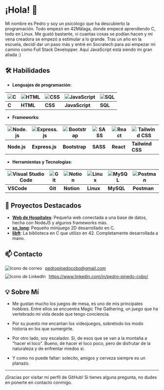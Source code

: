 # ¡Hola! 👋

Mi nombre es Pedro y soy un psicólogo que ha descubierto la programación. Todo empezó en 42Málaga, donde empecé aprendiendo C, todo en Linux. Me gustó bastante, vi cuantas cosas se podían hacen y mi vena creadora se empezó a estimular a lo grande. Tras un año en la escuela, decidí dar un paso más y entré en Socratech para así empezar mi camino como Full Stack Developper. Aquí JavaScript está siendo mi gran aliada :) 

## 🛠 Habilidades

- **Lenguajes de programación**:

| ![C](https://skillicons.dev/icons?i=c) | ![HTML](https://skillicons.dev/icons?i=html) | ![CSS](https://skillicons.dev/icons?i=css) | ![JavaScript](https://skillicons.dev/icons?i=javascript) | ![SQL](https://skillicons.dev/icons?i=mysql) |
| -------------------------------------- | ------------------------------------------ | ---------------------------------------- | -------------------------------------------------------- | ------------------------------------------- |
| **C**                                  | **HTML**                                   | **CSS**                                  | **JavaScript**                                            | **SQL**                                     |

- **Frameworks**:

| ![Node.js](https://skillicons.dev/icons?i=nodejs) | ![Express.js](https://skillicons.dev/icons?i=express) | ![Bootstrap](https://skillicons.dev/icons?i=bootstrap) | ![SASS](https://skillicons.dev/icons?i=sass) | ![React](https://skillicons.dev/icons?i=react) | ![Tailwind CSS](https://skillicons.dev/icons?i=tailwind) |
| ------------------------------------------------- | ----------------------------------------------------- | ----------------------------------------------------- | ------------------------------------------- | --------------------------------------------- | ------------------------------------------------------- |
| **Node.js**                                       | **Express.js**                                        | **Bootstrap**                                         | **SASS**                                    | **React**                                     | **Tailwind CSS**                                        |
- **Herramientas y Tecnologías**:


| ![Visual Studio Code](https://skillicons.dev/icons?i=vscode) | ![Git](https://skillicons.dev/icons?i=git) | ![Notion](https://skillicons.dev/icons?i=notion) | ![Linux](https://skillicons.dev/icons?i=linux) | ![MySQL](https://skillicons.dev/icons?i=mysql) | ![Postman](https://skillicons.dev/icons?i=postman) |
| ------------------------------------------------------------ | ----------------------------------------- | ---------------------------------------------- | ------------------------------------------ | --------------------------------------------- | ----------------------------------------------- |
| **VSCode**                                                   | **Git**                                   | **Notion**                                    | **Linux**                                   | **MySQL**                                    | **Postman**                                    |


## 🚀 Proyectos Destacados

- **[Web de Hospitales](https://github.com/pepinedo/Proyecto-mitad-de-bootcamp-Socratech)**: Pequeña web conectada a una base de datos, hecha con NodeJS y algunos frameworks más.
- **[so_long](https://github.com/pepinedo/so_long)**: Pequeño minijuego 2D desarrollado en C.
- **[libft](https://github.com/pepinedo/Libft)**: La biblioteca en C que utilizo en 42. Completamente desarrollada a mano.

## 📫 Contacto

<div style="display: flex; align-items: center; margin-bottom: 10px;">
    <img src="https://skillicons.dev/icons?i=gmail" alt="Icono de correo" style="margin-right: 10px;">
    <a href="mailto:pedropinedocobo@gmail.com" target="_blank">pedropinedocobo@gmail.com</a>
</div>

<div style="display: flex; align-items: center;">
    <img src="https://skillicons.dev/icons?i=linkedin" alt="Icono de LinkedIn" style="margin-right: 10px;">
    <a href="https://www.linkedin.com/in/pedro-pinedo-cobo/" target="_blank">https://www.linkedin.com/in/pedro-pinedo-cobo/</a>
</div>


## 💡 Sobre Mí

- Me gustan mucho los juegos de mesa, es uno de mis principales hobbies. Entre ellos se encuentra Magic The Gathering, un juego que ha vertebrado mi vida desde que tengo conciencia.

- Por su puesto me encantan los videojuegos, sobretodo los modo historia en los que sumergirte.

- Por otro lado, soy escalador. Si, de esos que se van a la montaña a "hacer el loco". Bueno, de hacer el loco poco, pero de disfrutar de la naturaleza y de enfrentar miedos si.

- Y como no puede faltar: solecito, amigos y cerveza siempre es un planazo.


---

¡Gracias por visitar mi perfil de GitHub! Si tienes alguna pregunta, no dudes en ponerte en contacto conmigo.
